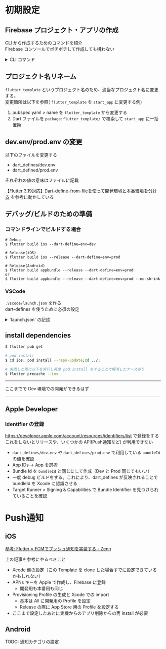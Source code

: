 # 初期設定


## Firebase プロジェクト・アプリの作成

CLI から作成するためのコマンドを紹介  
Firebase コンソールでポチポチして作成しても構わない

<details>
<summary>CLI コマンド</summary>

### 認証

ディレクトリごとに login する Firebase アカウントを切り替えるための Tips

```sh
$ firebase login:add # どこにもログインしていないなら firebase login
$ firebase login:list
$ firebase login:use {メールアドレス}
```

### 作成

以下のコマンドは1プロジェクトを作り、iOS と Android アプリを作成する。ファイル名などは Debug 環境を想定している。

Firebaseプロジェクト作成
```bash
$ firebase projects:create --display-name "start app" start-app-0831
```

Android アプリ作成
```bash
$ firebase apps:create android --package-name bike.sugiken.start_app --project start-app-0831 # Android はハイフンが使えない
? What would you like to call your app? Start App # 任意のアプリの名前
```

iOS アプリ作成
```bash
$ firebase apps:create ios --bundle-id bike.sugiken.start-app --project start-app-0831 # Bundle Id にアンスコは使えない
? What would you like to call your app? Start App # 任意のアプリの名前
? Please specify your iOS app App Store ID: # 空白でも可
```

Android 設定ファイル取得
```bash
$ mkdir android/app/src/release
$ firebase apps:sdkconfig --project start-app-0831 android -o android/app/src/dev/google-services.json
```

iOS 設定ファイル取得
```bash
$ firebase apps:sdkconfig --project start-app-0831 ios -o ios/Runner/GoogleService-Info-dev.plist
```

:::warn
Xcode を利用して GoogleService-Info.plist ファイルを Xcode の管理下にする必要がある
ただし GoogleService-Info.plist は BuildPhase によって GoogleService-Info-(dev|prod).plist からコピーされるので初回ビルド試行後に可能
:::

#### Prod 環境用のコマンド

Project 作成とアプリ作成は同じなので割愛。

Android 設定ファイル取得
```bash
$ firebase apps:sdkconfig --project start-app android -o android/app/src/release/google-services.json
```

iOS 設定ファイル取得
```bash
$ firebase apps:sdkconfig --project start-app ios -o ios/Runner/GoogleService-Info-prod.plist
```
</details>


## プロジェクト名リネーム


`flutter_template` というプロジェクト名のため、適当なプロジェクト名に変更する。  
変更箇所は以下を参照( `flutter_template` を `start_app` に変更する例)

1. pubspec.yaml > name を `flutter_template` から変更する
2. Dart ファイルを `package:flutter_template/` で検索して `start_app` に一括置換


## dev.env/prod.env の変更

以下のファイルを変更する

- dart_defines/dev.env
- dart_defined/prod.env

それぞれの値の意味はファイルに記載

[【Flutter 3.19対応】Dart-define-from-fileを使って開発環境と本番環境を分ける](https://zenn.dev/altiveinc/articles/separating-environments-in-flutter) を参考に動かしている


## デバッグ/ビルドのための準備

### コマンドラインでビルドする場合

```
# Debug
$ flutter build ios --dart-define=env=dev

# Release(iOS)
$ flutter build ios --release --dart-define=env=prod

# Release(Android)
$ flutter build appbundle --release --dart-define=env=prod
or
$ flutter build appbundle --release --dart-define=env=prod --no-shrink
```


### VSCode

`.vscode/launch.json` を作る  
dart-defines を使うために必須の設定

<details>
<summary>`launch.json` の記述</summary>

```json
{
  "version": "0.2.0",
  "configurations": [
    {
      "name": "Debug dev",
      "request": "launch",
      "type": "dart",
      "flutterMode": "debug",
      "args": ["--dart-define-from-file=dart_defines/dev.env"]
    },
    {
      "name": "Debug prod",
      "request": "launch",
      "type": "dart",
      "flutterMode": "debug",
      "args": ["--dart-define-from-file=dart_defines/prod.env"]
    }
  ]
}
```
</details>


## install dependencies

```sh
$ flutter pub get

# pod install
$ cd ios; pod install --repo-update;cd ../;

# 失敗した際に以下を実行し再度 pod install をすることで解消したケースあり
$ flutter precache --ios
```

---

ここまでで Dev 環境での開発ができるはず

---

## Apple Developer

### Identifier の登録

https://developer.apple.com/account/resources/identifiers/list で登録をする
これをしないとリリースや、いくつかの API(Push通知など) が利用できない

- `dart_defines/dev.env` や `dart_defines/prod.env` で利用している `bundleId` の値を確認
- App IDs → App を選択
- Bundle Id を `bundleId` と同じにして作成（Dev と Prod 同じでもいい）
- 一度 debug ビルドをする。これにより、dart_defines が反映されることで bundleId を Xcode に認識させる
- Target Runner > Signing & Capabilities で Bundle Identifier を見つけられていることを確認

# Push通知

## iOS

[参考: Flutter × FCMでプッシュ通知を実装する - Zenn](https://zenn.dev/flutteruniv_dev/articles/flutter_push_notification)


上の記事を参考にやるべきこと

- Xcode 側の設定（この Template を clone した場合すでに設定できているかもしれない）
- APNs キーを Apple で作成し、Firebase に登録
  - 開発用も本番用も同じ
- Provisioning Profile の生成と Xcode での import
  - 基本は All に開発用の Profile を設定
  - Release の際に App Store 用の Profile を設定する
- ここまで設定したあとに実機からのアプリ削除からの再 install が必要

## Android

TODO: 通知カテゴリの設定
